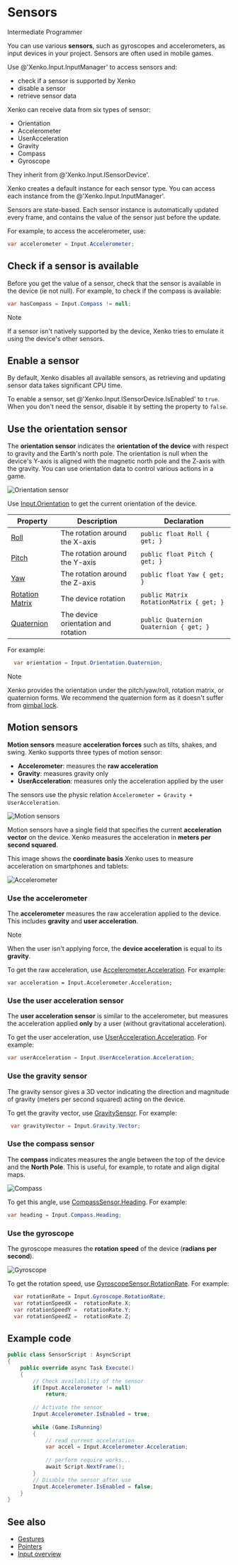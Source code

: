# Sensors

<span class="label label-doc-level">Intermediate</span>
<span class="label label-doc-audience">Programmer</span>

You can use various **sensors**, such as gyroscopes and accelerometers, as input devices in your project. Sensors are often used in mobile games.

Use @'Xenko.Input.InputManager' to access sensors and:

* check if a sensor is supported by Xenko
* disable a sensor
* retrieve sensor data

Xenko can receive data from six types of sensor: 

* Orientation
* Accelerometer
* UserAcceleration
* Gravity
* Compass
* Gyroscope 

They inherit from @'Xenko.Input.ISensorDevice'.

Xenko creates a default instance for each sensor type. You can access each instance from the @'Xenko.Input.InputManager'.

Sensors are state-based. Each sensor instance is automatically updated every frame, and contains the value of the sensor just before the update.

For example, to access the accelerometer, use:

```cs
var accelerometer = Input.Accelerometer;
```

## Check if a sensor is available

Before you get the value of a sensor, check that the sensor is available in the device (ie not null). For example, to check if the compass is available:

```cs
var hasCompass = Input.Compass != null;
```

> [!Note]
> If a sensor isn't natively supported by the device, Xenko tries to emulate it using the device's other sensors.

## Enable a sensor

By default, Xenko disables all available sensors, as retrieving and updating sensor data takes significant CPU time.

To enable a sensor, set @'Xenko.Input.ISensorDevice.IsEnabled' to `true`. When you don't need the sensor, disable it by setting the property to `false`.

## Use the orientation sensor

The **orientation sensor** indicates the **orientation of the device** with respect to gravity and the Earth's north pole. The orientation is null when the device's Y-axis is aligned with the magnetic north pole and the Z-axis with the gravity. You can use orientation data to control various actions in a game.

![Orientation sensor](media/sensor-overview-orientation-sensor.png)

Use [Input.Orientation](xref:Xenko.Input.InputManager.Orientation) to get the current orientation of the device.

| Property        | Description     | Declaration 
|-----------------|----------------|---------------
| [Roll](xref:Xenko.Input.IOrientationSensor.Roll) | The rotation around the X-axis | `public float Roll { get; }`
| [Pitch](xref:Xenko.Input.IOrientationSensor.Pitch) | The rotation around the Y-axis| `public float Pitch { get; }`
| [Yaw](xref:Xenko.Input.IOrientationSensor.Yaw)  | The rotation around the Z-axis | `public float Yaw { get; }`
| [Rotation Matrix](xref:Xenko.Input.IOrientationSensor.RotationMatrix) | The device rotation | `public Matrix RotationMatrix { get; }`
| [Quaternion](xref:Xenko.Input.IOrientationSensor.Quaternion) | The device orientation and rotation |  `public Quaternion Quaternion { get; }`

For example:

```cs
  var orientation = Input.Orientation.Quaternion;
```

> [!Note]
> Xenko provides the orientation under the pitch/yaw/roll, rotation matrix, or quaternion forms. We recommend the quaternion form as it doesn't suffer from [gimbal lock](https://en.wikipedia.org/wiki/Gimbal_lock).

## Motion sensors
**Motion sensors** measure **acceleration forces** such as tilts, shakes, and swing. Xenko supports three types of motion sensor:

* **Accelerometer**: measures the **raw acceleration**
* **Gravity**: measures gravity only
* **UserAcceleration**: measures only the acceleration applied by the user

The sensors use the physic relation ```Accelerometer = Gravity + UserAcceleration```.

![Motion sensors](media/sensor-overview-accelerometer-acceleration-gravity.png)

Motion sensors have a single field that specifies the current **acceleration vector** on the device. Xenko measures the acceleration in **meters per second squared**.

This image shows the **coordinate basis** Xenko uses to measure acceleration on smartphones and tablets:

![Accelerometer](media/sensor-overview-accelerometer-sensor.png)

### Use the accelerometer

The **accelerometer** measures the raw acceleration applied to the device. This includes **gravity** and **user acceleration**.

> [!NOTE]
> When the user isn't applying force, the **device acceleration** is equal to its **gravity**.

To get the raw acceleration, use [Accelerometer.Acceleration](xref:Xenko.Input.IAccelerometerSensor.Acceleration). For example:
```
var acceleration = Input.Accelerometer.Acceleration;
```

### Use the user acceleration sensor
The **user acceleration sensor** is similar to the accelerometer, but measures the acceleration applied **only** by a user (without gravitational acceleration). 

To get the user acceleration, use [UserAcceleration.Acceleration](xref:Xenko.Input.IUserAccelerationSensor.Acceleration). For example:

```cs                       
var userAcceleration = Input.UserAcceleration.Acceleration;
```

### Use the gravity sensor
The gravity sensor gives a 3D vector indicating the direction and magnitude of gravity (meters per second squared) acting on the device.

To get the gravity vector, use [GravitySensor](xref:Xenko.Input.IGravitySensor). For example:

```cs
 var gravityVector = Input.Gravity.Vector;
```

### Use the compass sensor

The **compass** indicates measures the angle between the top of the device and the **North Pole**. This is useful, for example, to rotate and align digital maps.

![Compass](media/sensor-overview-compasss.png)

To get this angle, use [CompassSensor.Heading](xref:Xenko.Input.ICompassSensor.Heading). For example:

```cs
var heading = Input.Compass.Heading;
```

### Use the gyroscope

The gyroscope measures the **rotation speed** of the device (**radians per second**).

![Gyroscope](media/sensor-overview-gyroscope-sensor.png)

To get the rotation speed, use [GyroscopeSensor.RotationRate](xref:Xenko.Input.IGyroscopeSensor.RotationRate). For example:

```cs
  var rotationRate = Input.Gyroscope.RotationRate; 
  var rotationSpeedX =  rotationRate.X;
  var rotationSpeedY =  rotationRate.Y;
  var rotationSpeedZ =  rotationRate.Z;
```

## Example code

```cs
public class SensorScript : AsyncScript
{
	public override async Task Execute()
	{
		// Check availability of the sensor
		if(Input.Accelerometer != null)
			return;
			
		// Activate the sensor
		Input.Accelerometer.IsEnabled = true;
				
		while (Game.IsRunning)
		{
			// read current acceleration
			var accel = Input.Accelerometer.Acceleration;
			
			// perform require works...
			await Script.NextFrame();
		}		
		// Disable the sensor after use
		Input.Accelerometer.IsEnabled = false;
	}
}
```

## See also
* [Gestures](gestures.md)
* [Pointers](pointers.md)
* [Input overview](index.md)